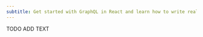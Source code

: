 ```yaml
---
subtitle: Get started with GraphQL in React and learn how to write real-world tests for React and GraphQL apps in Barcelona
---
```


TODO ADD TEXT
